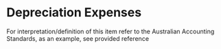 # Depreciation Expenses
For interpretation/definition of this item refer to the Australian Accounting Standards, as an example, see provided reference